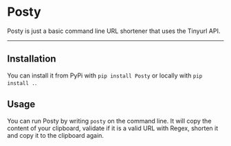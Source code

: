 # Posty

Posty is just a basic command line URL shortener that uses the Tinyurl API.

---

## Installation
You can install it from PyPi with `pip install Posty` or locally with `pip install .`.

## Usage
You can run Posty by writing `posty` on the command line. It will copy the content of your clipboard, validate if it is a valid URL
with Regex, shorten it and copy it to the clipboard again.